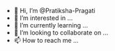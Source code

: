 - 👋 Hi, I’m @Pratiksha-Pragati
- 👀 I’m interested in ...
- 🌱 I’m currently learning ...
- 💞️ I’m looking to collaborate on ...
- 📫 How to reach me ...

<!---
Pratiksha-Pragati/Pratiksha-Pragati is a ✨ special ✨ repository because its `README.md` (this file) appears on your GitHub profile.
You can click the Preview link to take a look at your changes.
--->
